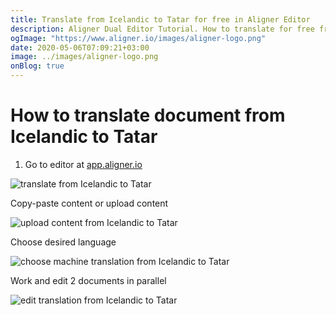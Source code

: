 ```yaml
---
title: Translate from Icelandic to Tatar for free in Aligner Editor
description: Aligner Dual Editor Tutorial. How to translate for free from Icelandic to Tatar. Aligner is multilingual document management platform. 
ogImage: "https://www.aligner.io/images/aligner-logo.png"
date: 2020-05-06T07:09:21+03:00
image: ../images/aligner-logo.png
onBlog: true
---
```


# How to translate document from Icelandic to Tatar

1. Go to editor at [app.aligner.io](https://app.aligner.io "Aligner App web page")

![translate from Icelandic to Tatar](../aligner-blank-editor.png "translate from Icelandic to Tatar")

Copy-paste content or upload content

![upload content from Icelandic to Tatar](../aligner-uploaded-document.png "upload content from Icelandic to Tatar")

Choose desired language

![choose machine translation from Icelandic to Tatar](../aligner-language-dropdown.png "choose machine translation from Icelandic to Tatar")

Work and edit 2 documents in parallel

![edit translation from Icelandic to Tatar](../aligner-double-sitded-editor.png "edit translation from Icelandic to Tatar")

